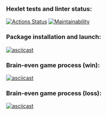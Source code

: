 ### Hexlet tests and linter status:
[![Actions Status](https://github.com/Marre-86/frontend-project-44/workflows/hexlet-check/badge.svg)](https://github.com/Marre-86/frontend-project-44/actions)
[![Maintainability](https://api.codeclimate.com/v1/badges/e109d983506c996c6a8b/maintainability)](https://codeclimate.com/github/Marre-86/frontend-project-44/maintainability)

### Package installation and launch:
[![asciicast](https://asciinema.org/a/pEMwvfiIGz4U3RWcS0kZbQXfo.svg)](https://asciinema.org/a/pEMwvfiIGz4U3RWcS0kZbQXfo)

### Brain-even game process (win):
[![asciicast](https://asciinema.org/a/XsNmxRcp8MNOcC21OXLo7XF6g.svg)](https://asciinema.org/a/XsNmxRcp8MNOcC21OXLo7XF6g)

### Brain-even game process (loss):
[![asciicast](https://asciinema.org/a/qpSwrq0M0D3exiQTPZvPDfxfh.svg)](https://asciinema.org/a/qpSwrq0M0D3exiQTPZvPDfxfh)